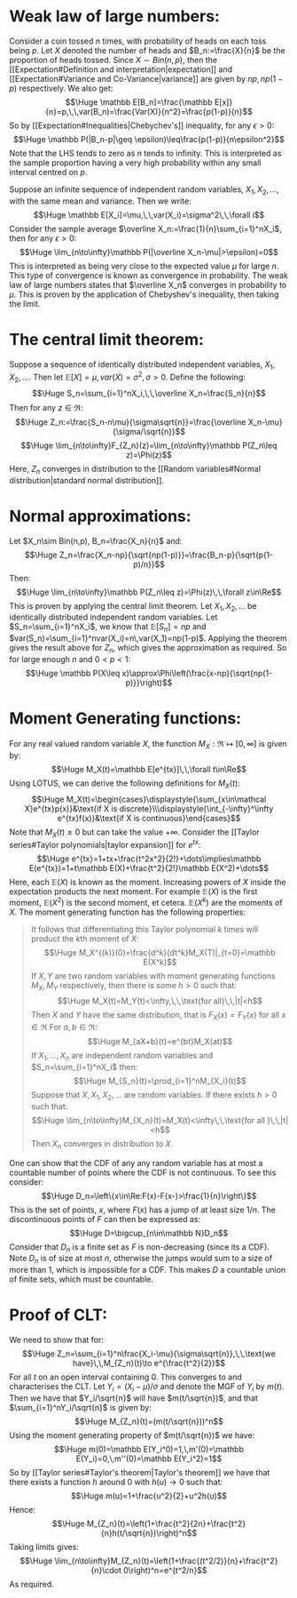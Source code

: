 # Weak law of large numbers:

Consider a coin tossed $n$ times, with probability of heads on each toss being $p$. Let $X$ denoted the number of heads and $B_n:=\frac{X}{n}$ be the proportion of heads tossed. Since $X\sim Bin(n,p)$, then the [[Expectation#Definition and interpretation|expectation]] and [[Expectation#Variance and Co-Variance|variance]] are given by $np,np(1-p)$ respectively. We also get:$$\Huge \mathbb E[B_n]=\frac{\mathbb E[x]}{n}=p,\,\,var(B_n)=\frac{Var(X)}{n^2}=\frac{p(1-p)}{n}$$
So by [[Expectation#Inequalities|Chebychev's]] inequality, for any $\epsilon>0$:$$\Huge \mathbb P(|B_n-p|\geq \epsilon)\leq\frac{p(1-p)}{n\epsilon^2}$$
Note that the LHS tends to zero as $n$ tends to infinity. This is interpreted as the sample proportion having a very high probability within any small interval centred on $p$.

Suppose an infinite sequence of independent random variables, $X_1,X_2,\dots$, with the same mean and variance. Then we write:$$\Huge \mathbb E[X_i]=\mu,\,\,var(X_i)=\sigma^2\,\,\forall i$$
Consider the sample average $\overline X_n:=\frac{1}{n}\sum_{i=1}^nX_i$, then for any $\epsilon>0$:$$\Huge \lim_{n\to\infty}\mathbb P(|\overline X_n-\mu|>\epsilon)=0$$
This is interpreted as being very close to the expected value $\mu$ for large $n$. This type of convergence is known as convergence in probability. The weak law of large numbers states that $\overline X_n$ converges in probability to $\mu$. This is proven by the application of Chebyshev's inequality, then taking the limit.

# The central limit theorem:

Suppose a sequence of identically distributed independent variables, $X_1,X_2,\dots$. Then let $\mathbb E[X]=\mu,var(X)=\sigma^2,\,\sigma>0$. Define the following:$$\Huge S_n=\sum_{i=1}^nX_i,\,\,\overline X_n=\frac{S_n}{n}$$
Then for any $z\in\Re$:$$\Huge Z_n:=\frac{S_n-n\mu}{\sigma\sqrt{n}}=\frac{\overline X_n-\mu}{\sigma/\sqrt{n}}$$$$\Huge \lim_{n\to\infty}F_{Z_n}(z)=\lim_{n\to\infty}\mathbb P(Z_n\leq z)=\Phi(z)$$
Here, $Z_n$ converges in distribution to the [[Random variables#Normal distribution|standard normal distribution]].

# Normal approximations:

Let $X_n\sim Bin(n,p), B_n=\frac{X_n}{n}$ and:$$\Huge Z_n=\frac{X_n-np}{\sqrt{np(1-p)}}=\frac{B_n-p}{\sqrt{p(1-p)/n}}$$
Then:$$\Huge \lim_{n\to\infty}\mathbb P(Z_n\leq z)=\Phi(z)\,\,\forall z\in\Re$$
This is proven by applying the central limit theorem. Let $X_1,X_2,\dots$ be identically distributed independent random variables. Let $S_n=\sum_{i=1}^nX_i$, we know that $\mathbb E[S_n]=np$ and $var(S_n)=\sum_{i=1}^nvar(X_i)=n\,var(X_1)=np(1-p)$. Applying the theorem gives the result above for $Z_n$, which gives the approximation as required. So for large enough $n$ and $0<p<1$:$$\Huge \mathbb P(X\leq x)\approx\Phi\left(\frac{x-np}{\sqrt{np(1-p)}}\right)$$

# Moment Generating functions:

For any real valued random variable $X$, the function $M_X:\Re\mapsto[0,\infty]$ is given by:$$\Huge M_X(t)=\mathbb E[e^{tx}]\,\,\forall t\in\Re$$
Using LOTUS, we can derive the following definitions for $M_X(t)$:$$\Huge M_X(t)=\begin{cases}\displaystyle{\sum_{x\in\mathcal X}e^{tx}p(x)}&\text{if X is discrete}\\\displaystyle{\int_{-\infty}^\infty e^{tx}f(x)}&\text{if X is continuous}\end{cases}$$
Note that $M_X(t)\geq 0$ but can take the value $+\infty$. Consider the [[Taylor series#Taylor polynomials|taylor expansion]] for $e^{tx}$:$$\Huge e^{tx}=1+tx+\frac{t^2x^2}{2!}+\dots\implies\mathbb E(e^{tx})=1+t\mathbb E(X)+\frac{t^2}{2!}\mathbb E(X^2)+\dots$$
Here, each $\mathbb E(X)$ is known as the moment. Increasing powers of $X$ inside the expectation products the next moment. For example $\mathbb E(X)$ is the first moment, $\mathbb E(X^2)$ is the second moment, et cetera. $\mathbb E(X^k)$ are the moments of $X$. The moment generating function has the following properties:
> It follows that differentiating this Taylor polynomial $k$ times will product the $k$th moment of $X$:$$\Huge M_X^{(k)}(0)=\frac{d^k}{dt^k}M_X(T)|_{t=0}=\mathbb E(X^k)$$
> If $X,Y$ are two random variables with moment generating functions $M_X,M_Y$ respectively, then there is some $h>0$ such that:$$\Huge M_X(t)=M_Y(t)<\infty,\,\,\text{for all}\,\,|t|<h$$Then $X$ and $Y$ have the same distribution, that is $F_X(x)=F_Y(x)$ for all $x\in\Re$
> For $a,b\in\Re$:$$\Huge M_{aX+b}(t)=e^{bt}M_X(at)$$
> If $X_1,\dots,X_n$ are independent random variables and $S_n=\sum_{i=1}^nX_i$ then:$$\Huge M_{S_n}(t)=\prod_{i=1}^nM_{X_i}(t)$$
> Suppose that $X,X_1,X_2,\dots$ are random variables. If there exists $h>0$ such that:$$\Huge \lim_{n\to\infty}M_{X_n}(t)=M_X(t)<\infty\,\,\text{for all }\,\,|t|<h$$Then $X_n$ converges in distribution to $X$.

One can show that the CDF of any any random variable has at most a countable number of points where the CDF is not continuous. To see this consider:$$\Huge D_n=\left\{x\in\Re:F(x)-F(x-)>\frac{1}{n}\right\}$$
This is the set of points, $x$, where $F(x)$ has a jump of at least size $1/n$. The discontinuous points of $F$ can then be expressed as:$$\Huge D=\bigcup_{n\in\mathbb N}D_n$$Consider that $D_n$ is a finite set as $F$ is non-decreasing (since its a CDF). Note $D_n$ is of size at most $n$, otherwise the jumps would sum to a size of more than $1$, which is impossible for a CDF. This makes $D$ a countable union of finite sets, which must be countable.

# Proof of CLT:

We need to show that for:$$\Huge Z_n=\sum_{i=1}^n\frac{X_i-\mu}{\sigma\sqrt{n}},\,\,\text{we have}\,\,M_{Z_n}(t)\to e^{\frac{t^2}{2}}$$For all $t$ on an open interval containing $0$. This converges to and characterises the CLT. Let $Y_i=(X_i-\mu)/\sigma$ and denote the MGF of $Y_i$ by $m(t)$. Then we have that $Y_i/\sqrt{n}$ will have $m(t/\sqrt{n})$, and that $\sum_{i=1}^nY_i/\sqrt{n}$ is given by:$$\Huge M_{Z_n}(t)=(m(t/\sqrt{n}))^n$$Using the moment generating property of $m(t/\sqrt{n})$ we have:$$\Huge m(0)=\mathbb E(Y_i^0)=1,\,m'(0)=\mathbb E(Y_i)=0,\,m''(0)=\mathbb E(Y_i^2)=1$$So by [[Taylor series#Taylor's theorem|Taylor's theorem]] we have that there exists a function $h$ around $0$ with $h(u)\to0$ such that:$$\Huge m(u)=1+\frac{u^2}{2}+u^2h(u)$$Hence:$$\Huge M_{Z_n}(t)=\left(1+\frac{t^2}{2n}+\frac{t^2}{n}h(t/\sqrt{n})\right)^n$$Taking limits gives:$$\Huge \lim_{n\to\infty}M_{Z_n}(t)=\left(1+\frac{(t^2/2)}{n}+\frac{t^2}{n}\cdot 0\right)^n=e^{t^2/n}$$
As required.